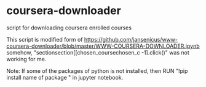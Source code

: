 # coursera-downloader
script for downloading coursera enrolled courses

This script is modified form of https://github.com/jansenicus/www-coursera-downloader/blob/master/WWW-COURSERA-DOWNLOADER.ipynb
somehow,
"sectionsection[[chosen_coursechosen_c -1].click()" was not working for me.

Note: If some of the packages of python is not installed, then RUN "!pip install name of package " in jupyter notebook.
  
